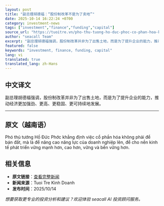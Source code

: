 ```yaml
---
layout: post
title: "副总理胡德福：“股份制改革不是为了卖地”"
date: 2025-10-14 16:22:24 +0700
category: investment-news
tags: ["investment","finance","funding","capital"]
source_url: "https://tuoitre.vn/pho-thu-tuong-ho-duc-phoc-co-phan-hoa-khong-phai-de-ban-dat-20251014191027865.htm"
author: "seacall Team"
excerpt: "副总理胡德福强调，股份制改革并非为了出售土地，而是为了提升企业的能力，推动经济更加强劲、更高、更稳固、更可持续地发展。..."
featured: false
keywords: "investment, finance, funding, capital"
lang: vi
translated: true
translated_lang: zh-Hans
---
```


## 中文译文

副总理胡德福强调，股份制改革并非为了出售土地，而是为了提升企业的能力，推动经济更加强劲、更高、更稳固、更可持续地发展。

---

## 原文（越南语）

Phó thủ tướng Hồ Đức Phớc khẳng định việc cổ phần hóa không phải để bán đất, mà là để nâng cao năng lực của doanh nghiệp lên, để cho nền kinh tế phát triển vững mạnh hơn, cao hơn, vững và bền vững hơn.

## 相关信息

- **原文链接**：[查看完整新闻](https://tuoitre.vn/pho-thu-tuong-ho-duc-phoc-co-phan-hoa-khong-phai-de-ban-dat-20251014191027865.htm)
- **新闻来源**：Tuoi Tre Kinh Doanh
- **发布时间**：2025/10/14

*想要获取更专业的投资分析和建议？欢迎体验 seacall AI 投资顾问服务。*